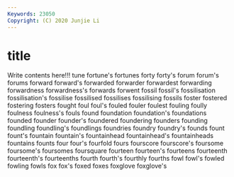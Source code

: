 ```yaml
---
Keywords: 23050
Copyright: (C) 2020 Junjie Li
---
```


# title

Write contents here!!!
tune 
fortune's 
fortunes 
forty 
forty's 
forum 
forum's 
forums 
forward 
forward's
forwarded 
forwarder 
forwardest 
forwarding 
forwardness 
forwardness's 
forwards 
forwent 
fossil 
fossil's
fossilisation 
fossilisation's 
fossilise 
fossilised 
fossilises 
fossilising 
fossils 
foster 
fostered 
fostering
fosters 
fought 
foul 
foul's 
fouled 
fouler 
foulest 
fouling 
foully 
foulness
foulness's 
fouls 
found 
foundation 
foundation's 
foundations 
founded 
founder 
founder's 
foundered
foundering 
founders 
founding 
foundling 
foundling's 
foundlings 
foundries 
foundry 
foundry's 
founds
fount 
fount's 
fountain 
fountain's 
fountainhead 
fountainhead's 
fountainheads 
fountains 
founts 
four
four's 
fourfold 
fours 
fourscore 
fourscore's 
foursome 
foursome's 
foursomes 
foursquare 
fourteen
fourteen's 
fourteens 
fourteenth 
fourteenth's 
fourteenths 
fourth 
fourth's 
fourthly 
fourths 
fowl
fowl's 
fowled 
fowling 
fowls 
fox 
fox's 
foxed 
foxes 
foxglove 
foxglove's
